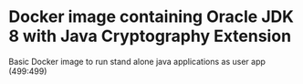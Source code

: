 # Docker image containing Oracle JDK 8 with Java Cryptography Extension
Basic Docker image to run stand alone java applications as user app (499:499)
